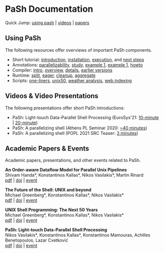 # PaSh Documentation
Quick Jump: [using pash](#using-pash) | [videos](#videos--video-presentations) | [papers](#academic-papers) 

## Using PaSh

The following resources offer overviews of important PaSh components.

* Short tutorial: [introduction](./tutorial.md#introduction), [installation](./tutorial.md#installation), [execution](./tutorial.md#running-scripts), and [next steps](./tutorial.md#what-next)
* Annotations: [parallelizability](../annotations#main-parallelizability-classes), [study](../annotations#parallelizability-study-of-commands-in-gnu--posix), [example 1](../annotations#a-simple-example-chmod), [example 1](../annotations#another-example-cut), [howto](../annotations#how-to-annotate-a-command)
* Compiler: [intro](../compiler#introduction), [overview](../compiler#compiler-overview), [details](../compiler#zooming-into-fragments), [earlier versions](../compiler#earlier-versions)
* Runtime: [split](../runtime#stream-splitting), [eager](../runtime#eager-stream-polling),  [cleanup](../runtime#cleanup-logic),  [aggregate](../runtime#aggregators)
* Scripts: [one-liners](#common-unix-one-liners), [unix50](#unix-50-from-bell-labs), [weather analysis](#noaa-weather-analysis), [web indexing](#wikipedia-web-indexing)

## Videos & Video Presentations

The following presentations offer short PaSh introductions:

* PaSh: Light-touch Data-Parallel Shell Processing (EuroSys'21: [10-minute](https://www.youtube.com/watch?v=6eSZ1yirnU8) | [20-minute](https://www.youtube.com/watch?v=Je-jt2pNA-s))
* PaSh: A parallelizing shell (Athens PL Seminar 2020: [~40 minutes](https://www.youtube.com/watch?v=UAkfruEvLTk&list=PLdrM8z9GiOahvmZsPn1CXf4EVjy8OA9aq&index=11&t=76s))
* PaSh: A parallelizing shell (POPL 2021 SRC Teaser: [3 minutes](https://www.youtube.com/watch?v=3uqYJo1v1E0))

## Academic Papers & Events

Academic papers, presentations, and other events related to PaSh.

**An Order-aware Dataflow Model for Parallel Unix Pipelines**  
Shivam Handa*, Konstantinos Kallas*, Nikos Vasilakis*, Martin Rinard  
[pdf](https://arxiv.org/pdf/2012.15422.pdf) | [doi](https://doi.org/10.1145/3473570) | [event](https://icfp21.sigplan.org/)

**The Future of the Shell: UNIX and beyond**  
Michael Greenberg*, Konstantinos Kallas*, Nikos Vasilakis*  
[pdf](https://fut-shell.github.io/panel-summary.pdf) | [doi](https://doi.org/10.1145/3458336.3465296) | [event](https://sigops.org/s/conferences/hotos/2021/#program)

**UNIX Shell Programming: The Next 50 Years**  
Michael Greenberg*, Konstantinos Kallas*, Nikos Vasilakis*  
[pdf](https://dl.acm.org/doi/pdf/10.1145/3458336.3465294) | [doi](https://doi.org/10.1145/3458336.3465294) | [event](https://sigops.org/s/conferences/hotos/2021/#program)

**PaSh: Light-touch Data-Parallel Shell Processing**  
Nikos Vasilakis*, Konstantinos Kallas*, Konstantinos Mamouras, Achilles Benetopoulos, Lazar Cvetković  
[pdf](https://dl.acm.org/doi/pdf/10.1145/3447786.3456228) | [doi](https://doi.org/10.1145/3447786.3456228) | [event](https://2021.eurosys.org/)

